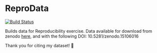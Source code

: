 # ReproData

[![Build Status](https://github.com/floswald/ReproData.jl/actions/workflows/CI.yml/badge.svg?branch=main)](https://github.com/floswald/ReproData.jl/actions/workflows/CI.yml?query=branch%3Amain)


Builds data for Reproducibility exercise. Data available for download from zenodo [here](https://zenodo.org/records/15106016), and with the following DOI: 10.5281/zenodo.15106016


Thank you for citing my dataset! 🙏